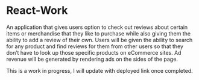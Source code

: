 # React-Work

An application that gives users option to check out reviews about certain items or merchandise that they like to purchase while also giving them the ability to add a review of their own. Users will be given the ability to search for any product and find reviews for them from other users so that they don’t have to look up those specific products on eCommerce sites. Ad revenue will be generated by rendering ads on the sides of the page.

This is a work in progress, I will update with deployed link once completed. 
